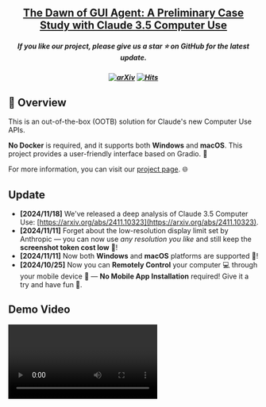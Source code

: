 <h2 align="center"> <a href="https://computer-use-ootb.github.io">The Dawn of GUI Agent: A Preliminary Case Study with Claude 3.5 Computer Use</a></h2>
<h5 align="center"> If you like our project, please give us a star ⭐ on GitHub for the latest update.</h5>

<h5 align=center>

[![arXiv](https://img.shields.io/badge/Arxiv-2411.10323-b31b1b.svg?logo=arXiv)](https://arxiv.org/abs/2411.10323)
[![Hits](https://hits.seeyoufarm.com/api/count/incr/badge.svg?url=https%3A%2F%2Fgithub.com%2Fshowlab%2Fcomputer_use_ootb&count_bg=%2379C83D&title_bg=%23555555&icon=&icon_color=%23E7E7E7&title=hits&edge_flat=false)](https://hits.seeyoufarm.com/api/count/incr/badge.svg?url=https%3A%2F%2Fgithub.com%2Fshowlab%2Fcomputer_use_ootb&count_bg=%2379C83D&title_bg=%23555555&icon=&icon_color=%23E7E7E7&title=hits&edge_flat=false)

</h5>

## 🌟 Overview
This is an out-of-the-box (OOTB) solution for Claude's new Computer Use APIs. 

**No Docker** is required, and it supports both **Windows** and **macOS**. This project provides a user-friendly interface based on Gradio. 🎨

For more information, you can visit our [project page](https://computer-use-ootb.github.io). 🌐

## Update
- **[2024/11/18]** We've released a deep analysis of Claude 3.5 Computer Use: [https://arxiv.org/abs/2411.10323](https://arxiv.org/abs/2411.10323).
- **[2024/11/11]** Forget about the low-resolution display limit set by Anthropic — you can now use *any resolution you like* and still keep the **screenshot token cost low** 🎉!
- **[2024/11/11]** Now both **Windows** and **macOS** platforms are supported 🎉!
- **[2024/10/25]** Now you can **Remotely Control** your computer 💻 through your mobile device 📱 — **No Mobile App Installation** required! Give it a try and have fun 🎉.

## Demo Video

<video src="https://github.com/user-attachments/assets/c1cd4d68-19c6-4f1d-9d5c-61a9e837b49d" width="300" />

[![Watch the video](https://img.youtube.com/vi/Ychd-t24HZw/maxresdefault.jpg)](https://youtu.be/Ychd-t24HZw)

[![Watch the video](https://img.youtube.com/vi/cvgPBazxLFM/maxresdefault.jpg)](https://youtu.be/cvgPBazxLFM)

## 🚀 Getting Started

### 0. Prerequisites
- Instal Miniconda on your system through this [link](https://www.anaconda.com/download?utm_source=anacondadocs&utm_medium=documentation&utm_campaign=download&utm_content=topnavalldocs). (**Python Version: >= 3.11**).

### 1. Clone the Repository 📂
Open the Conda Terminal. (After installation Of Miniconda, it will appear in the Start menu.)
Run the following command on **Conda Terminal**.
```bash
git clone https://github.com/showlab/computer_use_ootb.git
cd computer_use_ootb
```

### 2. Install Dependencies 🔧
```bash
pip install -r dev-requirements.txt
```

### 3. Start the Interface ▶️
```bash
python app.py
```
If you successfully start the interface, you will see two URLs in the terminal:
```bash
* Running on local URL:  http://127.0.0.1:7860
* Running on public URL: https://xxxxxxxxxxxxxxxx.gradio.live (Do not share this link with others, or they will be able to control your computer.)
```

### 4. Control Your Computer with Any Device can Access the Internet
- **Computer to be controlled**: The one installed software.
- **Device Send Command**: The one opens the website.
  
Open the website at http://localhost:7860/ (if you're controlling the computer itself) or https://xxxxxxxxxxxxxxxxx.gradio.live in your mobile browser for remote control.

Enter the Anthropic API key (you can obtain it through this [website](https://console.anthropic.com/settings/keys)), then give commands to let the AI perform your tasks.

Mobile Interface

<img src="./assets/gradio_mobile.jpg" alt="gradio_interface" width="30%">

Desktop Interface
![gradio_interface](./assets/gradio_interface.png)

## 🖥️ Supported Systems
- **Windows** ✅
- **macOS** ✅

## ⚠️ Risks
- **Potential Dangerous Operations by the Model**: The models' performance is still limited and may generate unintended or potentially harmful outputs. Recommend continuously monitoring the AI's actions. 
- **Cost Control Challenges**: Each task may cost a few dollars. We'll optimize this in the future. 💸

## 📅 Roadmap
- [ ] **Explore available features**
  - [ ] The Claude API seems to be unstable when solving tasks. We are investigating the reasons: resolutions, types of actions required, os platforms, or planning mechanisms. Welcome any thoughts or comments on it.
- [ ] **Interface Design**
  - [x] **Support for Gradio** ✨
  - [ ] **Simpler Installation**
  - [ ] **More Features**... 🚀
- [ ] **Platform**
  - [x] **Windows** 
  - [x] **Mobile** (Send command)
  - [x] **macOS**
  - [ ] **Mobile** (Be controlled)
- [ ] **Support for More MLLMs**
  - [x] **Claude 3.5 Sonnet** 🎵
  - [ ] **GPT-4o**
  - [ ] **Qwen2-VL**
  - [ ] ...
- [ ] **Improved Prompting Strategy**
  - [ ] Optimize prompts for cost-efficiency. 💡

## Join Discussion
Welcome to discuss with us and continuously improve the user experience of Computer Use - OOTB. Reach us using this [Discord Channel](https://discord.gg/9GQkyWer) or the WeChat QR code below!

<img src="./assets/group_chat_1113.jpg" alt="gradio_interface" width="30%">





